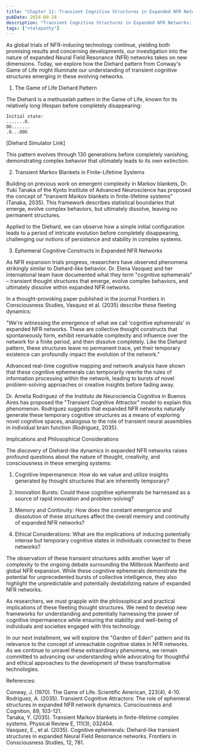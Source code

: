 ```yaml
---
title: "Chapter 11: Transient Cognitive Structures in Expanded NFR Networks, the Diehard Model"
pubDate: 2024-09-24
description: "Transient Cognitive Structures in Expanded NFR Networks: The Diehard Model"
tags: ["+telepathy"]
---
```


As global trials of NFR-inducing technology continue, yielding both promising results and concerning developments, our investigation into the nature of expanded Neural Field Resonance (NFR) networks takes on new dimensions. Today, we explore how the Diehard pattern from Conway's Game of Life might illuminate our understanding of transient cognitive structures emerging in these evolving networks.

1. The Game of Life Diehard Pattern

The Diehard is a methuselah pattern in the Game of Life, known for its relatively long lifespan before completely disappearing:

```
Initial state:
.......O.
OO.......
.O...OOO
```

[Diehard Simulator Link]

This pattern evolves through 130 generations before completely vanishing, demonstrating complex behavior that ultimately leads to its own extinction.

2. Transient Markov Blankets in Finite-Lifetime Systems

Building on previous work on emergent complexity in Markov blankets, Dr. Yuki Tanaka of the Kyoto Institute of Advanced Neuroscience has proposed the concept of "transient Markov blankets in finite-lifetime systems" (Tanaka, 2035). This framework describes statistical boundaries that emerge, evolve complex behaviors, but ultimately dissolve, leaving no permanent structures.

Applied to the Diehard, we can observe how a simple initial configuration leads to a period of intricate evolution before completely disappearing, challenging our notions of persistence and stability in complex systems.

3. Ephemeral Cognitive Constructs in Expanded NFR Networks

As NFR expansion trials progress, researchers have observed phenomena strikingly similar to Diehard-like behavior. Dr. Elena Vasquez and her international team have documented what they term "cognitive ephemerals" – transient thought structures that emerge, evolve complex behaviors, and ultimately dissolve within expanded NFR networks.

In a thought-provoking paper published in the journal Frontiers in Consciousness Studies, Vasquez et al. (2035) describe these fleeting dynamics:

"We're witnessing the emergence of what we call 'cognitive ephemerals' in expanded NFR networks. These are collective thought constructs that spontaneously form, exhibit remarkable complexity and influence over the network for a finite period, and then dissolve completely. Like the Diehard pattern, these structures leave no permanent trace, yet their temporary existence can profoundly impact the evolution of the network."

Advanced real-time cognitive mapping and network analysis have shown that these cognitive ephemerals can temporarily rewrite the rules of information processing within the network, leading to bursts of novel problem-solving approaches or creative insights before fading away.

Dr. Amelia Rodriguez of the Instituto de Neurociencia Cognitiva in Buenos Aires has proposed the "Transient Cognitive Attractor" model to explain this phenomenon. Rodriguez suggests that expanded NFR networks naturally generate these temporary cognitive structures as a means of exploring novel cognitive spaces, analogous to the role of transient neural assemblies in individual brain function (Rodriguez, 2035).

Implications and Philosophical Considerations

The discovery of Diehard-like dynamics in expanded NFR networks raises profound questions about the nature of thought, creativity, and consciousness in these emerging systems:

1. Cognitive Impermanence: How do we value and utilize insights generated by thought structures that are inherently temporary?

2. Innovation Bursts: Could these cognitive ephemerals be harnessed as a source of rapid innovation and problem-solving?

3. Memory and Continuity: How does the constant emergence and dissolution of these structures affect the overall memory and continuity of expanded NFR networks?

4. Ethical Considerations: What are the implications of inducing potentially intense but temporary cognitive states in individuals connected to these networks?

The observation of these transient structures adds another layer of complexity to the ongoing debate surrounding the Millbrook Manifesto and global NFR expansion. While these cognitive ephemerals demonstrate the potential for unprecedented bursts of collective intelligence, they also highlight the unpredictable and potentially destabilizing nature of expanded NFR networks.

As researchers, we must grapple with the philosophical and practical implications of these fleeting thought structures. We need to develop new frameworks for understanding and potentially harnessing the power of cognitive impermanence while ensuring the stability and well-being of individuals and societies engaged with this technology.

In our next installment, we will explore the "Garden of Eden" pattern and its relevance to the concept of unreachable cognitive states in NFR networks. As we continue to unravel these extraordinary phenomena, we remain committed to advancing our understanding while advocating for thoughtful and ethical approaches to the development of these transformative technologies.

References:

Conway, J. (1970). The Game of Life. Scientific American, 223(4), 4-10.<br>
Rodriguez, A. (2035). Transient Cognitive Attractors: The role of ephemeral structures in expanded NFR network dynamics. Consciousness and Cognition, 89, 103-121.<br>
Tanaka, Y. (2035). Transient Markov blankets in finite-lifetime complex systems. Physical Review E, 111(3), 032404.  
Vasquez, E., et al. (2035). Cognitive ephemerals: Diehard-like transient structures in expanded Neural Field Resonance networks. Frontiers in Consciousness Studies, 12, 781.